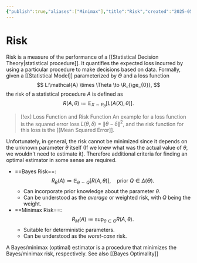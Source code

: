 ```yaml
---
{"publish":true,"aliases":["Minimax"],"title":"Risk","created":"2025-05-24T19:42:49","modified":"2025-06-27T21:34:37","cssclasses":"","state":"done","sup":["[[Statistics]]"],"type":"note"}
---
```



# Risk

Risk is a measure of the performance of a [[Statistical Decision Theory\|statistical procedure]]. It quantifies the expected loss incurred by using a particular procedure to make decisions based on data.
Formally, given a [[Statistical Model]] parameterized by $\Theta$ and a loss function
$$
L:\mathcal{A} \times \Theta \to \R_{\ge_{0}},
$$
the risk of a statistical procedure $A$ is defined as
$$
R(A, \theta) \coloneqq \mathbb{E}_{X\sim P_{\theta}}[L(A(X),\theta)].
$$

> [!ex] Loss Function and Risk Function
> An example for a loss function is the squared error loss $L(\theta ,\delta )=\|\theta -\delta \|^{2}$, and the risk function for this loss is the [[Mean Squared Error]].

Unfortunately, in general, the risk cannot be minimized since it depends on the unknown parameter $\theta$ itself (If we knew what was the actual value of $\theta$, we wouldn't need to estimate it). Therefore additional criteria for finding an optimal estimator in some sense are required.

- ==Bayes Risk==: $$R_{B}(A)\coloneqq \mathbb{E}_{\theta \sim Q}[R(A,\theta)],\quad \text{prior }Q\in\Delta(\Theta).$$
    - Can incorporate prior knowledge about the parameter $\theta$.
    - Can be understood as the *average* or weighted risk, with $Q$ being the weight.
- ==Minimax Risk==: $$R_{M}(A)\coloneqq \sup_{\theta\in\Theta }R(A,\theta).$$
    - Suitable for deterministic parameters.
    - Can be understood as the *worst-case* risk.

A Bayes/minimax (optimal) estimator is a procedure that minimizes the Bayes/minimax risk, respectively. See also [[Bayes Optimality]]
